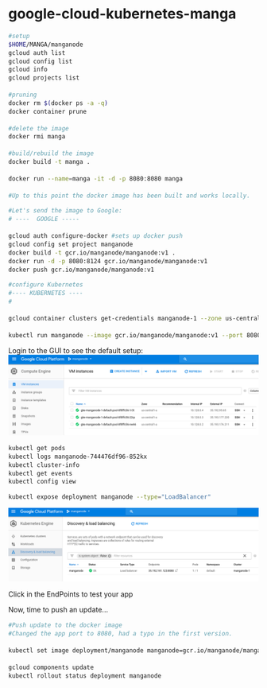# google-cloud-kubernetes-manga

```bash
#setup
$HOME/MANGA/manganode
gcloud auth list
gcloud config list
gcloud info
gcloud projects list

#pruning
docker rm $(docker ps -a -q)
docker container prune

#delete the image
docker rmi manga

#build/rebuild the image
docker build -t manga .

docker run --name=manga -it -d -p 8080:8080 manga

#Up to this point the docker image has been built and works locally.
```


```bash
#Let's send the image to Google:
# ----  GOOGLE -----

gcloud auth configure-docker #sets up docker push
gcloud config set project manganode
docker build -t gcr.io/manganode/manganode:v1 .
docker run -d -p 8080:8124 gcr.io/manganode/manganode:v1
docker push gcr.io/manganode/manganode:v1

```
```bash
#configure Kubernetes
#---- KUBERNETES ----
#

gcloud container clusters get-credentials manganode-1 --zone us-central1-a --project manganode

kubectl run manganode --image gcr.io/manganode/manganode:v1 --port 8080

```
Login to the GUI to see the default setup:
![compute-engines](images/compute-engines.png)
 
```bash
kubectl get pods
kubectl logs manganode-744476df96-852kx
kubectl cluster-info
kubectl get events
kubectl config view
```

```bash
kubectl expose deployment manganode --type="LoadBalancer"
```
![load-balancer](images/load-balancer.png)

Click in the EndPoints to test your app

Now, time to push an update...

```bash
#Push update to the docker image
#Changed the app port to 8080, had a typo in the first version.
 
kubectl set image deployment/manganode manganode=gcr.io/manganode/manganode:v2

gcloud components update
kubectl rollout status deployment manganode


```

